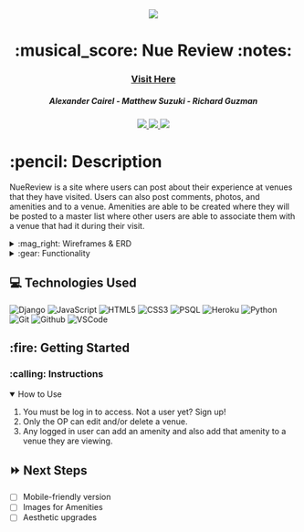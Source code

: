 <div align="center">
<img src="https://cdn.vox-cdn.com/thumbor/yZ4nDp6W0Bv_HuvAr_P_lEbUTJw=/0x0:1280x853/1400x1050/filters:focal(538x324:742x528):no_upscale()/cdn.vox-cdn.com/uploads/chorus_image/image/64867145/sports.0.0.1484853685.0.jpg"/>
   <h1>:musical_score: Nue Review :notes:</h1>
   <h3><a href="https://nuereview.herokuapp.com/">Visit Here</a></h3>
   <h5>Alexander Cairel - Matthew Suzuki - Richard Guzman</h5>                             
      <a href="https://www.linkedin.com/in/alexandercairel/" target="_blank">
      <img src="https://img.shields.io/badge/-linkedin.com/in/user-blue?style=flat&``logo=Linkedin&logoColor=white">
   </a>    
    <a href="https://www.linkedin.com/in/mattsuzuki/" target="_blank">
      <img src="https://img.shields.io/badge/-linkedin.com/in/user-blue?style=flat&``logo=Linkedin&logoColor=white">
   </a> 
   	<a href="https://www.linkedin.com/in/richardaguzman/" target="_blank">
      <img src="https://img.shields.io/badge/-linkedin.com/in/user-blue?style=flat&``logo=Linkedin&logoColor=white">
   		</a> 
</div>

<h1>:pencil: Description</h1>
<p>NueReview is a site where users can post about their experience at venues that they have visited. Users can also post comments, photos, and amenities and to a venue. Amenities are able to be created where they will be posted to a master list where other users are able to associate them with a venue that had it during their visit. </p>

<details>
<summary> :mag_right: Wireframes & ERD </summary>

| Description | Screenshot |
|------------ | ------------|
| <h3 align="center">Wireframes</h3> | <img src="https://i.imgur.com/ecnQJhA.png" width="700"/> |
| <h3 align="center">ERD</h3> | <img src="https://i.imgur.com/uvWszAK.png" width="700"/> |

</details>


<details>
<summary> :gear: Functionality</summary>

| Description | Screenshot |
|------------ | ------------|
| <h3 align="center">Landing Page</h3> | <img src="https://i.imgur.com/O9qzTKM.png" width="700"/> |
| <h3 align="center">Venue Index</h3> | <img src="https://i.imgur.com/9MouxwE.png" width="700"/> |
| <h3 align="center">Amenity Index</h3> | <img src="https://i.imgur.com/W9pI1xr.png" width="700"/> |
| <h3 align="center">Venue Detail</h3> | <img src="https://i.imgur.com/ySC2xMU.png" width="700"/> |
| <h3 align="center">Venue Detail (2nd Pic On Slider)</h3> | <img src="https://i.imgur.com/8kUNwca.png" width="700"/> |
| <h3 align="center">Comment Section</h3> | <img src="https://i.imgur.com/KzsxCAS.png" width="700"/> |
| <h3 align="center">Amenity Section On Venue</h3> | <img src="https://i.imgur.com/yfvAZ8w.png" width="700"/> |
| <h3 align="center">Add Venue</h3> | <img src="https://i.imgur.com/DM1wZVW.png" width="700"/> |
| <h3 align="center">Add Amenity</h3> | <img src="https://i.imgur.com/TmHC0UD.png" width="700"/> |
| <h3 align="center">Log In</h3> | <img src="https://i.imgur.com/Neq0VOa.png" width="700"/> |

</details>



## :computer: Technologies Used


![Django](https://img.shields.io/badge/Django-092E20?style=for-the-badge&logo=django&logoColor=green)
![JavaScript](https://img.shields.io/badge/JavaScript-323330?style=for-the-badge&logo=javascript&logoColor=F7DF1E) 
![HTML5](https://img.shields.io/badge/HTML5-E34F26?style=for-the-badge&logo=html5&logoColor=white)
![CSS3](https://img.shields.io/badge/CSS3-1572B6?style=for-the-badge&logo=css3&logoColor=white)
![PSQL](https://img.shields.io/badge/PostgreSQL-316192?style=for-the-badge&logo=postgresql&logoColor=white) 
![Heroku](https://img.shields.io/badge/Heroku-430098?style=for-the-badge&logo=heroku&logoColor=white)
![Python](https://img.shields.io/badge/Python-FFD43B?style=for-the-badge&logo=python&logoColor=blue)
![Git](https://img.shields.io/badge/GIT-E44C30?style=for-the-badge&logo=git&logoColor=white)
![Github](https://img.shields.io/badge/GitHub-100000?style=for-the-badge&logo=github&logoColor=white)
![VSCode](https://img.shields.io/badge/Visual_Studio_Code-0078D4?style=for-the-badge&logo=visual%20studio%20code&logoColor=white)


<h2> :fire: Getting Started </h2>

<h3> :calling: Instructions </h3>
<details open>
<summary>How to Use</summary>
<ol>
<li>You must be log in to access. Not a user yet? Sign up!</li>
<li>Only the OP can edit and/or delete a venue.</li>
<li>Any logged in user can add an amenity and also add that amenity to a venue they are viewing.</li>
</ol>
</details>


## :fast_forward: Next Steps   

- [ ] Mobile-friendly version
- [ ] Images for Amenities 
- [ ] Aesthetic upgrades
